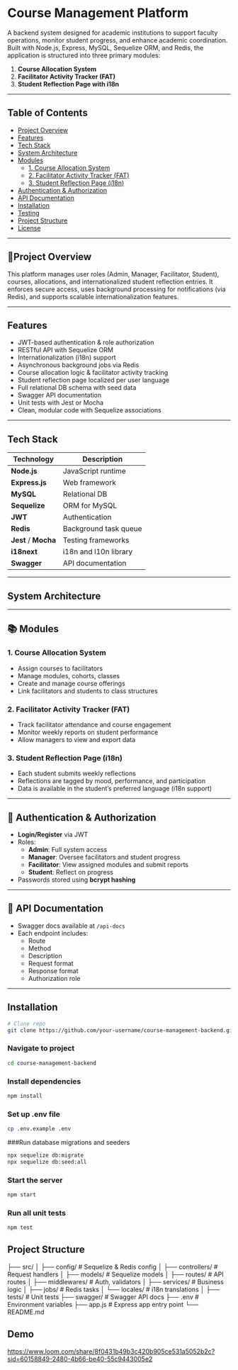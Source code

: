 #  Course Management Platform

A backend system designed for academic institutions to support faculty operations, monitor student progress, and enhance academic coordination. Built with Node.js, Express, MySQL, Sequelize ORM, and Redis, the application is structured into three primary modules:

1. **Course Allocation System**
2. **Facilitator Activity Tracker (FAT)**
3. **Student Reflection Page with i18n**

---

##  Table of Contents

- [Project Overview](#project-overview)
- [Features](#features)
- [Tech Stack](#tech-stack)
- [System Architecture](#system-architecture)
- [Modules](#modules)
  - [1. Course Allocation System](#1-course-allocation-system)
  - [2. Facilitator Activity Tracker (FAT)](#2-facilitator-activity-tracker-fat)
  - [3. Student Reflection Page (i18n)](#3-student-reflection-page-i18n)
- [Authentication & Authorization](#authentication--authorization)
- [API Documentation](#api-documentation)
- [Installation](#installation)
- [Testing](#testing)
- [Project Structure](#project-structure)
- [License](#license)

---

## 📖Project Overview

This platform manages user roles (Admin, Manager, Facilitator, Student), courses, allocations, and internationalized student reflection entries. It enforces secure access, uses background processing for notifications (via Redis), and supports scalable internationalization features.

---

##  Features

- JWT-based authentication & role authorization
- RESTful API with Sequelize ORM
- Internationalization (i18n) support
- Asynchronous background jobs via Redis
- Course allocation logic & facilitator activity tracking
- Student reflection page localized per user language
- Full relational DB schema with seed data
- Swagger API documentation
- Unit tests with Jest or Mocha
- Clean, modular code with Sequelize associations

---

##  Tech Stack

| Technology | Description |
|-----------|-------------|
| **Node.js** | JavaScript runtime |
| **Express.js** | Web framework |
| **MySQL** | Relational DB |
| **Sequelize** | ORM for MySQL |
| **JWT** | Authentication |
| **Redis** | Background task queue |
| **Jest** / **Mocha** | Testing frameworks |
| **i18next** | i18n and l10n library |
| **Swagger** | API documentation |

---

##  System Architecture

---

## 📚 Modules

### 1. Course Allocation System

- Assign courses to facilitators
- Manage modules, cohorts, classes
- Create and manage course offerings
- Link facilitators and students to class structures

### 2. Facilitator Activity Tracker (FAT)

- Track facilitator attendance and course engagement
- Monitor weekly reports on student performance
- Allow managers to view and export data

### 3. Student Reflection Page (i18n)

- Each student submits weekly reflections
- Reflections are tagged by mood, performance, and participation
- Data is available in the student’s preferred language (i18n support)

---

## 🔐 Authentication & Authorization

- **Login/Register** via JWT
- Roles:
  - **Admin**: Full system access
  - **Manager**: Oversee facilitators and student progress
  - **Facilitator**: View assigned modules and submit reports
  - **Student**: Reflect on progress
- Passwords stored using **bcrypt hashing**

---

## 📘 API Documentation

- Swagger docs available at `/api-docs`
- Each endpoint includes:
  - Route
  - Method
  - Description
  - Request format
  - Response format
  - Authorization role

---

## Installation

```bash
# Clone repo
git clone https://github.com/your-username/course-management-backend.git
```

### Navigate to project
```bash
cd course-management-backend
```

### Install dependencies
```bash
npm install
```

### Set up .env file
``` bash
cp .env.example .env
```

###Run database migrations and seeders
```bash
npx sequelize db:migrate
npx sequelize db:seed:all
```

### Start the server
```bash
npm start
```

### Run all unit tests
``` bash
npm test
```

## Project Structure

├── src/
│   ├── config/              # Sequelize & Redis config
│   ├── controllers/         # Request handlers
│   ├── models/              # Sequelize models
│   ├── routes/              # API routes
│   ├── middlewares/         # Auth, validators
│   ├── services/            # Business logic
│   ├── jobs/                # Redis tasks
│   └── locales/             # i18n translations
│
├── tests/                   # Unit tests
├── swagger/                 # Swagger API docs
├── .env                     # Environment variables
├── app.js                   # Express app entry point
└── README.md


## Demo
https://www.loom.com/share/8f0431b49b3c420b905ce531a5052b2c?sid=60158849-2480-4b66-be40-55c9443005e2
